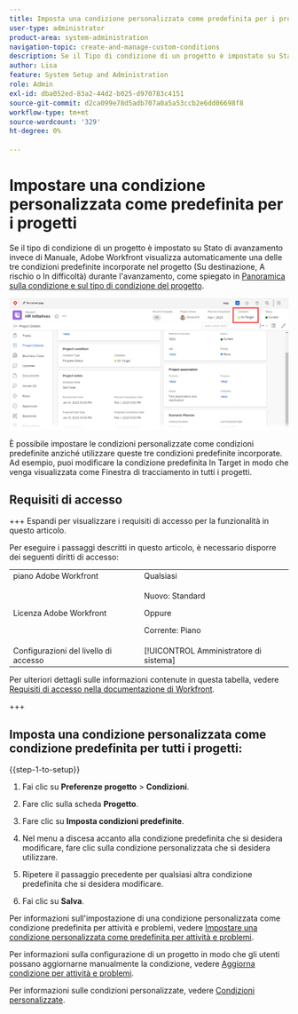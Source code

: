 ```yaml
---
title: Imposta una condizione personalizzata come predefinita per i progetti
user-type: administrator
product-area: system-administration
navigation-topic: create-and-manage-custom-conditions
description: Se il Tipo di condizione di un progetto è impostato su Stato avanzamento invece che Manuale, Adobe Workfront visualizza automaticamente una delle tre condizioni predefinite incorporate nel progetto (Su destinazione, A rischio o In difficoltà) durante l’avanzamento, come spiegato in Panoramica sulla condizione e sul tipo di condizione del progetto.
author: Lisa
feature: System Setup and Administration
role: Admin
exl-id: dba052ed-83a2-44d2-b025-d970783c4151
source-git-commit: d2ca099e78d5adb707a0a5a53ccb2e6dd06698f8
workflow-type: tm+mt
source-wordcount: '329'
ht-degree: 0%

---
```


# Impostare una condizione personalizzata come predefinita per i progetti

Se il tipo di condizione di un progetto è impostato su Stato di avanzamento invece di Manuale, Adobe Workfront visualizza automaticamente una delle tre condizioni predefinite incorporate nel progetto (Su destinazione, A rischio o In difficoltà) durante l&#39;avanzamento, come spiegato in [Panoramica sulla condizione e sul tipo di condizione del progetto](../../../manage-work/projects/manage-projects/project-condition-and-condition-type.md).

![Condizione nell&#39;intestazione del progetto](assets/condition-in-project-header-nwe.png)

È possibile impostare le condizioni personalizzate come condizioni predefinite anziché utilizzare queste tre condizioni predefinite incorporate. Ad esempio, puoi modificare la condizione predefinita In Target in modo che venga visualizzata come Finestra di tracciamento in tutti i progetti.

## Requisiti di accesso

+++ Espandi per visualizzare i requisiti di accesso per la funzionalità in questo articolo.

Per eseguire i passaggi descritti in questo articolo, è necessario disporre dei seguenti diritti di accesso:

<table style="table-layout:auto"> 
 <col> 
 <col> 
 <tbody> 
  <tr> 
   <td role="rowheader">piano Adobe Workfront</td> 
   <td>Qualsiasi</td> 
  </tr> 
  <tr> 
  <tr> 
   <td role="rowheader">Licenza Adobe Workfront</td> 
   <td><p>Nuovo: Standard</p>
       <p>Oppure</p>
       <p>Corrente: Piano</p></td>
  </tr> 
  </tr> 
  <tr> 
   <td role="rowheader">Configurazioni del livello di accesso</td> 
   <td>[!UICONTROL Amministratore di sistema]</td>
  </tr> 
 </tbody> 
</table>

Per ulteriori dettagli sulle informazioni contenute in questa tabella, vedere [Requisiti di accesso nella documentazione di Workfront](/help/quicksilver/administration-and-setup/add-users/access-levels-and-object-permissions/access-level-requirements-in-documentation.md).

+++

## Imposta una condizione personalizzata come condizione predefinita per tutti i progetti:

{{step-1-to-setup}}

1. Fai clic su **Preferenze progetto** > **Condizioni**.

1. Fare clic sulla scheda **Progetto**.
1. Fare clic su **Imposta condizioni predefinite**.
1. Nel menu a discesa accanto alla condizione predefinita che si desidera modificare, fare clic sulla condizione personalizzata che si desidera utilizzare.
1. Ripetere il passaggio precedente per qualsiasi altra condizione predefinita che si desidera modificare.
1. Fai clic su **Salva**.

Per informazioni sull&#39;impostazione di una condizione personalizzata come condizione predefinita per attività e problemi, vedere [Impostare una condizione personalizzata come predefinita per attività e problemi](../../../administration-and-setup/customize-workfront/create-manage-custom-conditions/set-custom-condition-default-tasks-issues.md).

Per informazioni sulla configurazione di un progetto in modo che gli utenti possano aggiornarne manualmente la condizione, vedere [Aggiorna condizione per attività e problemi](../../../manage-work/projects/updating-work-in-a-project/update-condition-for-tasks-and-issues.md).

Per informazioni sulle condizioni personalizzate, vedere [Condizioni personalizzate](../../../administration-and-setup/customize-workfront/create-manage-custom-conditions/custom-conditions.md).
